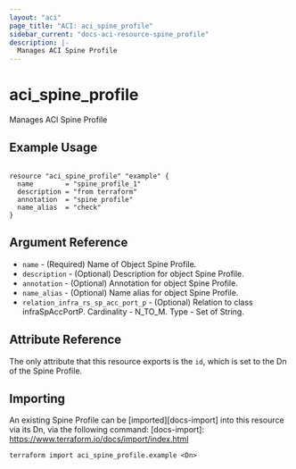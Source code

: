 ```yaml
---
layout: "aci"
page_title: "ACI: aci_spine_profile"
sidebar_current: "docs-aci-resource-spine_profile"
description: |-
  Manages ACI Spine Profile
---
```


# aci_spine_profile #
Manages ACI Spine Profile

## Example Usage ##

```hcl

resource "aci_spine_profile" "example" {
  name        = "spine_profile_1"
  description = "from terraform"
  annotation  = "spine profile"
  name_alias  = "check"
}

```


## Argument Reference ##
* `name` - (Required) Name of Object Spine Profile.
* `description` - (Optional) Description for object Spine Profile.
* `annotation` - (Optional) Annotation for object Spine Profile.
* `name_alias` - (Optional) Name alias for object Spine Profile.
* `relation_infra_rs_sp_acc_port_p` - (Optional) Relation to class infraSpAccPortP. Cardinality - N_TO_M. Type - Set of String.
                


## Attribute Reference

The only attribute that this resource exports is the `id`, which is set to the
Dn of the Spine Profile.

## Importing ##

An existing Spine Profile can be [imported][docs-import] into this resource via its Dn, via the following command:
[docs-import]: https://www.terraform.io/docs/import/index.html

```
terraform import aci_spine_profile.example <Dn>
```